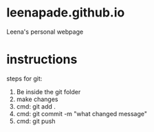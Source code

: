 # leenapade.github.io
Leena's personal webpage

# instructions 
steps for git:

1) Be inside the git folder
2) make changes
3) cmd: git add .
4) cmd: git commit -m "what changed message"
5) cmd: git push